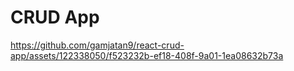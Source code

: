 # CRUD App




https://github.com/gamjatan9/react-crud-app/assets/122338050/f523232b-ef18-408f-9a01-1ea08632b73a



